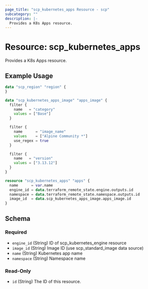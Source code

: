 ```yaml
---
page_title: "scp_kubernetes_apps Resource - scp"
subcategory: ""
description: |-
  Provides a K8s Apps resource.
---
```


# Resource: scp_kubernetes_apps

Provides a K8s Apps resource.


## Example Usage

```terraform
data "scp_region" "region" {
}

data "scp_kubernetes_apps_image" "apps_image" {
  filter {
    name   = "category"
    values = ["Base"]
  }

  filter {
    name      = "image_name"
    values    = ["Alpine Community *"]
    use_regex = true
  }

  filter {
    name   = "version"
    values = ["3.13.12"]
  }
}

resource "scp_kubernetes_apps" "apps" {
  name      = var.name
  engine_id = data.terraform_remote_state.engine.outputs.id
  namespace = data.terraform_remote_state.namespace.outputs.id
  image_id  = data.scp_kubernetes_apps_image.apps_image.id
}
```

<!-- schema generated by tfplugindocs -->
## Schema

### Required

- `engine_id` (String) ID of scp_kubernetes_engine resource
- `image_id` (String) Image ID (use scp_standard_image data source)
- `name` (String) Kubernetes app name
- `namespace` (String) Namespace name

### Read-Only

- `id` (String) The ID of this resource.
